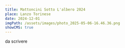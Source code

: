 ```yaml
---
title: Mattoncini Sotto L'albero 2024
place: Lanzo Torinese
date: 2024-12-01
imgPath: /assets/images/photo_2025-05-06-16.46.36.png
showCMS: true
---
```

d﻿a scrivere